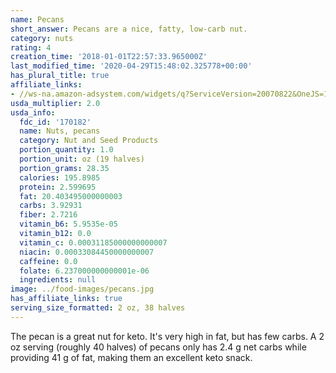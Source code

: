 ```yaml
---
name: Pecans
short_answer: Pecans are a nice, fatty, low-carb nut.
category: nuts
rating: 4
creation_time: '2018-01-01T22:57:33.965000Z'
last_modified_time: '2020-04-29T15:48:02.325778+00:00'
has_plural_title: true
affiliate_links:
- //ws-na.amazon-adsystem.com/widgets/q?ServiceVersion=20070822&OneJS=1&Operation=GetAdHtml&MarketPlace=US&source=ss&ref=as_ss_li_til&ad_type=product_link&tracking_id=isitketo-20&marketplace=amazon&region=US&placement=B00OEXP0UE&asins=B00OEXP0UE&linkId=3351c75b864ff965da5f3e04ef1b7928&show_border=true&link_opens_in_new_window=true
usda_multiplier: 2.0
usda_info:
  fdc_id: '170182'
  name: Nuts, pecans
  category: Nut and Seed Products
  portion_quantity: 1.0
  portion_unit: oz (19 halves)
  portion_grams: 28.35
  calories: 195.8985
  protein: 2.599695
  fat: 20.403495000000003
  carbs: 3.92931
  fiber: 2.7216
  vitamin_b6: 5.9535e-05
  vitamin_b12: 0.0
  vitamin_c: 0.00031185000000000007
  niacin: 0.00033084450000000007
  caffeine: 0.0
  folate: 6.237000000000001e-06
  ingredients: null
image: ../food-images/pecans.jpg
has_affiliate_links: true
serving_size_formatted: 2 oz, 38 halves
---
```


The pecan is a great nut for keto. It's very high in fat, but has few carbs. A 2 oz serving (roughly 40 halves) of pecans only has 2.4 g net carbs while providing 41 g of fat, making them an excellent keto snack.
